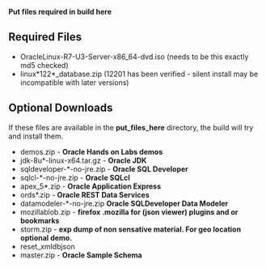 **Put files required in build here**

Required Files
--------------
* OracleLinux-R7-U3-Server-x86_64-dvd.iso (needs to be this exactly md5 checked)
* linux\*122*_database.zip (12201 has been verified - silent install may be incompatible with later versions)

Optional Downloads
--------------
If these files are available in the **put_files_here** directory, the build will try and install them.  

* demos.zip - **Oracle Hands on Labs demos**
* jdk-8u\*-linux-x64.tar.gz - **Oracle JDK**
* sqldeveloper-\*-no-jre.zip - **Oracle SQL Developer**
* sqlcl-\*-no-jre.zip - **Oracle SQLcl**
* apex_5\*.zip - **Oracle Application Express**
* ords\*.zip - **Oracle REST Data Services** 
* datamodeler-\*-no-jre.zip **Oracle SQLDeveloper Data Modeler**
* mozillablob.zip - **firefox .mozilla for (json viewer) plugins and or bookmarks**
* storm.zip - **exp dump of non sensative material. For geo location optional demo.**
* reset_xmldbjson
* master.zip - **Oracle Sample Schema**

